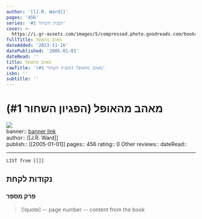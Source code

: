 ```yaml
---
author: '[[J.R. Ward]]'
pages: '456'
series: 'הפגיון השחור #1'
cover: >-
  https://i.gr-assets.com/images/S/compressed.photo.goodreads.com/books/1425301727l/25054296.jpg
fullTitle: מאהב מהאופל
dateAdded: '2023-11-16'
datePublished: '2005-01-01'
dateRead: ''
title: מאהב מהאופל
rawTitle: 'מאהב מהאופל (הפגיון השחור #1)'
isbn: ''
subtitle: ''
---
```

# מאהב מהאופל (הפגיון השחור #1)

![](https:&#x2F;&#x2F;i.gr-assets.com&#x2F;images&#x2F;S&#x2F;compressed.photo.goodreads.com&#x2F;books&#x2F;1425301727l&#x2F;25054296.jpg)  
banner:: [banner link](https:&#x2F;&#x2F;i.gr-assets.com&#x2F;images&#x2F;S&#x2F;compressed.photo.goodreads.com&#x2F;books&#x2F;1425301727l&#x2F;25054296.jpg)  
author:: [[J.R. Ward]]  
publish:: [[2005-01-01]]
pages:: 456
rating:: 0 
Other reviews:: 
dateRead:: 

<hr  style="clear:both"/>



```dataview
LIST from [[]]
```

## נקודות לקחת 

### פרק מספר
> [!quote] -- page number -- 
>  content from the book




```